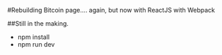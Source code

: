 #Rebuilding Bitcoin page.... again, but now with ReactJS with Webpack

##Still in the making.

- npm install
- npm run dev